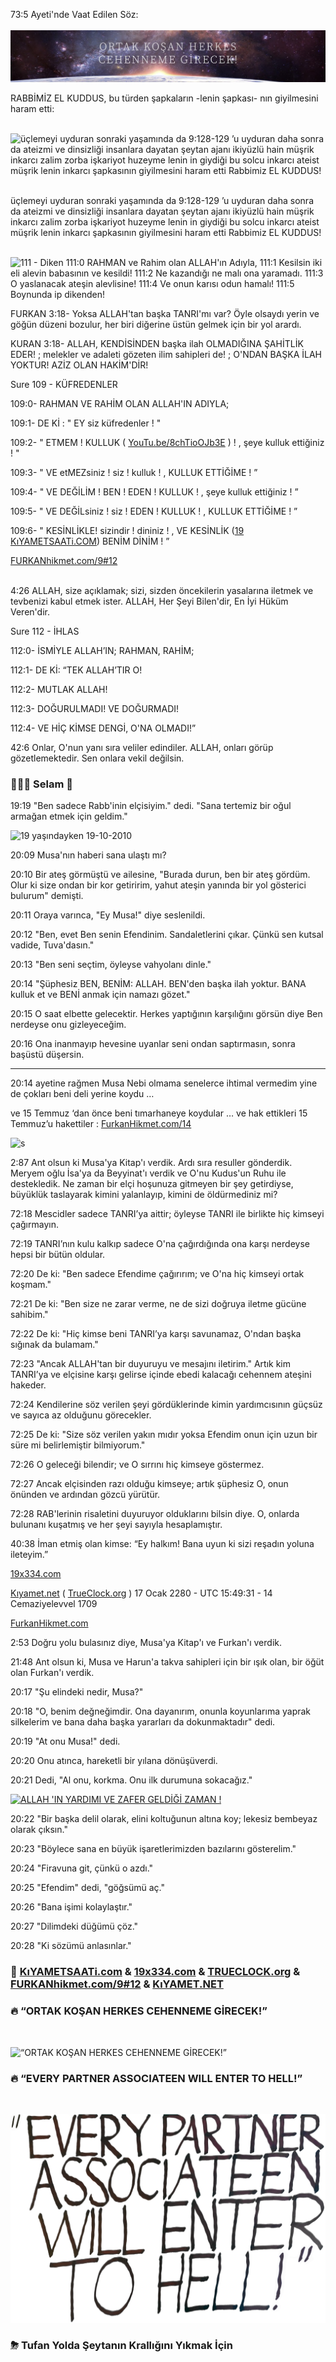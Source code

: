 73:5 Ayeti'nde Vaat Edilen Söz:
<br><br>
![EVERY PARTNER ASSOCIATEEN WILL ENTER TO HELL!](IMG_6770.jpeg)

RABBİMİZ EL KUDDUS, bu türden şapkaların -lenin şapkası- nın giyilmesini haram etti:

<br>![üçlemeyi uyduran sonraki yaşamında da 9:128-129 ’u uyduran daha sonra da ateizmi ve dinsizliği insanlara dayatan şeytan ajanı ikiyüzlü hain müşrik inkarcı zalim zorba işkariyot huzeyme lenin in giydiği bu solcu inkarcı ateist müşrik lenin inkarcı şapkasının giyilmesini haram etti Rabbimiz EL KUDDUS!](https://raw.githubusercontent.com/TANRIninResulu/TANRIninResulu/main/haram_giymesi_lenin_şapkasının.jpg)


<br>üçlemeyi uyduran sonraki yaşamında da 9:128-129 ’u uyduran daha sonra da ateizmi ve dinsizliği insanlara dayatan şeytan ajanı ikiyüzlü hain müşrik inkarcı zalim zorba işkariyot huzeyme lenin in giydiği bu solcu inkarcı ateist müşrik lenin inkarcı şapkasının giyilmesini haram etti Rabbimiz EL KUDDUS!

<br>![111 - Diken
111:0 RAHMAN ve Rahim olan ALLAH'ın Adıyla, 
111:1 Kesilsin iki eli alevin babasının ve kesildi!
111:2 Ne kazandığı ne malı ona yaramadı.
111:3 O yaslanacak ateşin alevlisine!
111:4 Ve onun karısı odun hamalı!
111:5 Boynunda ip dikenden!](https://raw.githubusercontent.com/TANRIninResulu/TANRIninResulu/main/lenin_şapkasını_giymeyi_haram_etti_Subhan_ALLAH!_LA_İLAHE_İLLA_ALLAH!.jpg)


FURKAN 3:18- Yoksa ALLAH'tan başka TANRI'mı var? Öyle olsaydı yerin ve göğün düzeni bozulur, her biri diğerine üstün gelmek için bir yol arardı.

KURAN 3:18- ALLAH, KENDİSİNDEN başka ilah OLMADIĞINA ŞAHİTLİK EDER! ; melekler ve adaleti gözeten ilim sahipleri de! ; O'NDAN BAŞKA İLAH YOKTUR! AZİZ OLAN HAKİM'DİR!


Sure 109 - KÜFREDENLER

109:0- RAHMAN VE RAHİM OLAN ALLAH'IN ADIYLA;

109:1- DE Kİ : " EY siz küfredenler ! "

109:2- " ETMEM ! KULLUK ( [YouTu.be/8chTioOJb3E](YouTu.be/8chTioOJb3E) ) ! , şeye kulluk ettiğiniz ! "

109:3- " VE etMEZsiniz ! siz ! kulluk ! , KULLUK ETTİĞİME ! ”

109:4- " VE DEĞİLİM ! BEN ! EDEN ! KULLUK ! , şeye kulluk ettiğiniz ! ”

109:5- " VE DEĞİLsiniz ! siz ! EDEN ! KULLUK ! , KULLUK ETTİĞİME ! ”

109:6- " KESİNLİKLE! sizindir ! dininiz ! , VE KESİNLİK ([19](19x334.com) [KıYAMETSAATi.COM](KıYAMETSAATi.COM)) BENİM DİNİM ! ”

[FURKANhikmet.com/9#12](FURKANhikmet.com/9#12)


<br>4:26 ALLAH, size açıklamak; sizi, sizden öncekilerin yasalarına iletmek ve tevbenizi kabul etmek ister. ALLAH, Her Şeyi Bilen'dir, En İyi Hüküm Veren'dir.


Sure 112 - İHLAS
 
112:0- İSMİYLE ALLAH’IN; RAHMAN, RAHİM;
 
112:1- DE Kİ: “TEK ALLAH’TIR O!
 
112:2- MUTLAK ALLAH!
 
112:3- DOĞURULMADI! VE DOĞURMADI!
 
112:4- VE HİÇ KİMSE DENGİ, O'NA OLMADI!”


42:6 Onlar, O'nun yanı sıra veliler edindiler. ALLAH, onları görüp gözetlemektedir. Sen onlara vekil değilsin.

### 🙋🏼‍♂️ Selam 👋

19:19
"Ben sadece Rabb'inin elçisiyim." dedi. "Sana tertemiz bir oğul armağan etmek için geldim."

![19 yaşındayken 19-10-2010](https://github.com/TANRININresulu/TANRININresulu/assets/8404792/caf2ec82-086a-4412-9e48-ea09ff95aa06)

20:09 Musa'nın haberi sana ulaştı mı? 
 
20:10 Bir ateş görmüştü ve ailesine, "Burada durun, ben bir ateş gördüm. Olur ki size ondan bir kor getiririm, yahut ateşin yanında bir yol gösterici bulurum" demişti. 
 
20:11 Oraya varınca, "Ey Musa!" diye seslenildi. 
 
20:12 "Ben, evet Ben senin Efendinim. Sandaletlerini çıkar. Çünkü sen kutsal vadide, Tuva'dasın." 
 
20:13 "Ben seni seçtim, öyleyse vahyolanı dinle." 

20:14 "Şüphesiz BEN, BENİM: ALLAH. BEN'den başka ilah yoktur. BANA kulluk et ve BENİ anmak için namazı gözet." 

20:15 O saat elbette gelecektir. Herkes yaptığının karşılığını görsün diye Ben nerdeyse onu gizleyeceğim. 
 
20:16 Ona inanmayıp hevesine uyanlar seni ondan saptırmasın, sonra başüstü düşersin.

<hr>

20:14 ayetine rağmen Musa Nebi olmama senelerce ihtimal vermedim yine de çokları beni deli yerine koydu …

ve 15 Temmuz ‘dan önce beni tımarhaneye koydular … ve hak ettikleri 15 Temmuz’u hakettiler : [FurkanHikmet.com/14](https://FurkanHikmet.com/14)

![s](https://github.com/user-attachments/assets/964ebcef-04a5-474c-b8dc-f6bbd87b83df)

2:87 
Ant olsun ki Musa'ya Kitap'ı verdik. Ardı sıra resuller gönderdik. Meryem oğlu İsa'ya da Beyyinat'ı verdik ve O'nu Kudus'un Ruhu ile destekledik. Ne zaman bir elçi hoşunuza gitmeyen bir şey getirdiyse, büyüklük taslayarak kimini yalanlayıp, kimini de öldürmediniz mi?


72:18 Mescidler sadece TANRI’ya aittir; öyleyse TANRI ile birlikte hiç kimseyi çağırmayın. 
 
72:19 TANRI’nın kulu kalkıp sadece O'na çağırdığında ona karşı nerdeyse hepsi bir bütün oldular. 
 
72:20 De ki: "Ben sadece Efendime çağırırım; ve O'na hiç kimseyi ortak koşmam." 
 
72:21 De ki: "Ben size ne zarar verme, ne de sizi doğruya iletme gücüne sahibim." 
 
72:22 De ki: "Hiç kimse beni TANRI’ya karşı savunamaz, O'ndan başka sığınak da bulamam." 
 
72:23 "Ancak ALLAH'tan bir duyuruyu ve mesajını iletirim." Artık kim TANRI’ya ve elçisine karşı gelirse içinde ebedi kalacağı cehennem ateşini hakeder. 
 
72:24 Kendilerine söz verilen şeyi gördüklerinde kimin yardımcısının güçsüz ve sayıca az olduğunu görecekler. 
 
72:25 De ki: "Size söz verilen yakın mıdır yoksa Efendim onun için uzun bir süre mi belirlemiştir bilmiyorum." 
 
72:26 O geleceği bilendir; ve O sırrını hiç kimseye göstermez. 
 
72:27 Ancak elçisinden razı olduğu kimseye; artık şüphesiz O, onun önünden ve ardından gözcü yürütür. 

72:28 RAB'lerinin risaletini duyuruyor olduklarını bilsin diye. O, onlarda bulunanı kuşatmış ve her şeyi sayıyla hesaplamıştır.

40:38 İman etmiş olan kimse: “Ey halkım! Bana uyun ki sizi reşadın yoluna ileteyim.”

[19x334.com](https://19x334.com)

[Kıyamet.net](https://Kıyamet.net) ( [TrueClock.org](https://TrueClock.org) ) 17 Ocak 2280 - UTC 15:49:31 - 14 Cemaziyelevvel 1709

[FurkanHikmet.com](https://FurkanHikmet.com)

2:53
Doğru yolu bulasınız diye, Musa'ya Kitap'ı ve Furkan'ı verdik.

21:48
Ant olsun ki, Musa ve Harun'a takva sahipleri için bir ışık olan, bir öğüt olan Furkan'ı verdik.

20:17 "Şu elindeki nedir, Musa?" 
 
20:18 "O, benim değneğimdir. Ona dayanırım, onunla koyunlarıma yaprak silkelerim ve bana daha başka yararları da dokunmaktadır" dedi. 
 
20:19 "At onu Musa!" dedi. 
 
20:20 Onu atınca, hareketli bir yılana dönüşüverdi. 
 
20:21 Dedi, "Al onu, korkma. Onu ilk durumuna sokacağız." 

[![ALLAH 'IN YARDIMI VE ZAFER GELDİĞİ ZAMAN !](https://github.com/TANRININresulu/TANRININresulu/assets/8404792/723a178b-2484-44b4-a840-a086bf2636a5)](https://youtu.be/0c9Z5YAGZn4)

20:22 "Bir başka delil olarak, elini koltuğunun altına koy; lekesiz bembeyaz olarak çıksın." 
 
20:23 "Böylece sana en büyük işaretlerimizden bazılarını gösterelim." 
 
20:24 "Firavuna git, çünkü o azdı." 
 
20:25 "Efendim" dedi, "göğsümü aç." 
 
20:26 "Bana işimi kolaylaştır." 
 
20:27 "Dilimdeki düğümü çöz." 
 
20:28 "Ki sözümü anlasınlar."

### 📖 [KıYAMETSAATi.com](https://KıYAMETSAATi.com) & [19x334.com](https://19x334.com) & [TRUECLOCK.org](http://TRUECLOCK.org) & [FURKANhikmet.com/9#12](https://FURKANhikmet.com/9#12) & [KıYAMET.NET](https://KıYAMET.NET)

### 🔥 “ORTAK KOŞAN HERKES CEHENNEME GİRECEK!”

<br>

![“ORTAK KOŞAN HERKES CEHENNEME GİRECEK!”](/73-5-ayetinde-vaat-edilen-söz.png)

### 🔥 “EVERY PARTNER ASSOCIATEEN WILL ENTER TO HELL!”

<br>

![“EVERY PARTNER ASSOCIATEEN WILL ENTER TO HELL!”](/promisen-word-in-verse-73-5.png)

### ⛈ Tufan Yolda Şeytanın Krallığını Yıkmak İçin

<!--
**This** is a ✨ _special_ ✨ repository because its `README.md` (this file) appears on your GitHub profile.

Here are some ideas to get you started:

- 🔭 I’m currently working on ...
- 🌱 I’m currently learning ...
- 👯 I’m looking to collaborate on ...
- 🤔 I’m looking for help with ...
- 💬 Ask me about ...
- 📫 How to reach me: ...
- 😄 Pronouns: ...
- ⚡ Fun fact: ...
-->
